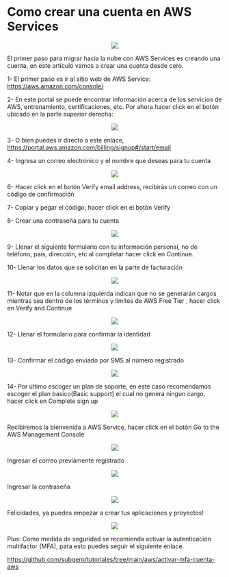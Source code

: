 # Como crear una cuenta en AWS Services

<p align="center">
  <img src="images/1.webp" />
</p>

El primer paso para migrar hacia la nube con AWS Services es creando una cuenta, en este artículo vamos a crear una cuenta desde cero.

1- El primer paso es ir al sitio web de AWS Service: https://aws.amazon.com/console/

2- En este portal se puede encontrar información acerca de los servicios de AWS, entrenamiento, certificaciones, etc. Por ahora hacer click en el botón ubicado en la parte superior derecha:

<p align="center">
  <img src="images/2.webp" />
</p>

3- O bien puedes ir directo a este enlace, https://portal.aws.amazon.com/billing/signup#/start/email

4- Ingresa un correo electrónico y el nombre que deseas para tu cuenta

<p align="center">
  <img src="images/3.webp" />
</p>

6- Hacer click en el botón Verify email address, recibirás un correo con un código de confirmación

7- Copiar y pegar el código, hacer click en el botón Verify

8- Crear una contraseña para tu cuenta

<p align="center">
  <img src="images/4.webp" />
</p>

9- Llenar el siguiente formulario con tu información personal, no de teléfono, país, dirección, etc al completar hacer click en Continue.

10- Llenar los datos que se solicitan en la parte de facturación

<p align="center">
  <img src="images/5.webp" />
</p>

11- Notar que en la columna izquierda indican que no se generarán cargos mientras sea dentro de los términos y límites de AWS Free Tier , hacer click en Verify and Continue

<p align="center">
  <img src="images/6.webp" />
</p>

12- Llenar el formulario para confirmar la identidad

<p align="center">
  <img src="images/7.webp" />
</p>

13- Confirmar el código enviado por SMS al número registrado

<p align="center">
  <img src="images/8.webp" />
</p>

14- Por último escoger un plan de soporte, en este caso recomendamos escoger el plan basico(Basic support) el cual no genera ningun cargo, hacer click en Complete sign up

<p align="center">
  <img src="images/9.webp" />
</p>

Recibiremos la bienvenida a AWS Service, hacer click en el botón Go to the AWS Management Console

<p align="center">
  <img src="images/10.webp" />
</p>


Ingresar el correo previamente registrado

<p align="center">
  <img src="images/11.webp" />
</p>

Ingresar la contraseña

<p align="center">
  <img src="images/12.webp" />
</p>

Felicidades, ya puedes empezar a crear tus aplicaciones y proyectos!


<p align="center">
  <img src="images/13.webp" />
</p>

Plus: Como medida de seguridad se recomienda activar la autenticación multifactor (MFA), para esto puedes seguir el siguiente enlace.

https://github.com/subgero/tutoriales/tree/main/aws/activar-mfa-cuenta-aws